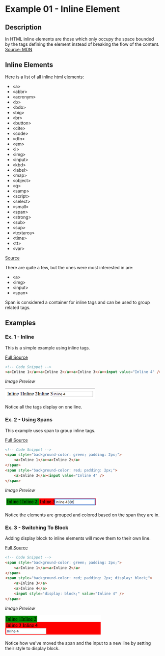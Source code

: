 # Example 01 - Inline Element

## Description

In HTML inline elements are those which only occupy the space bounded by the tags defining the element instead of breaking the flow of the content. [Source: MDN](https://developer.mozilla.org/en-US/docs/Web/HTML/Inline_elements)

## Inline Elements

Here is a list of all inline html elements:

- &lt;a&gt;
- &lt;abbr&gt;
- &lt;acronym&gt;
- &lt;b&gt;
- &lt;bdo&gt;
- &lt;big&gt;
- &lt;br&gt;
- &lt;button&gt;
- &lt;cite&gt;
- &lt;code&gt;
- &lt;dfn&gt;
- &lt;em&gt;
- &lt;i&gt;
- &lt;img&gt;
- &lt;input&gt;
- &lt;kbd&gt;
- &lt;label&gt;
- &lt;map&gt;
- &lt;object&gt;
- &lt;q&gt;
- &lt;samp&gt;
- &lt;script&gt;
- &lt;select&gt;
- &lt;small&gt;
- &lt;span&gt;
- &lt;strong&gt;
- &lt;sub&gt;
- &lt;sup&gt;
- &lt;textarea&gt;
- &lt;time&gt;
- &lt;tt&gt;
- &lt;var&gt;

[Source](https://developer.mozilla.org/en-US/docs/Web/HTML/Inline_elements#Elements)

There are quite a few, but the ones were most interested in are:

- &lt;a&gt;
- &lt;img&gt;
- &lt;input&gt;
- &lt;span&gt;

Span is considered a container for inline tags and can be used to group related tags.

## Examples

### Ex. 1 - Inline
This is a simple example using inline tags.

[Full Source](./Ex01-1.html)
```html
<!-- Code Snippet -->
<a>Inline 1</a><a>Inline 2</a><a>Inline 3</a><input value="Inline 4" />
```

*Image Preview*

![Inline1Preview](./imgs/Inline1Preview.png)

Notice all the tags display on one line.

### Ex. 2 - Using Spans
This example uses span to group inline tags.

[Full Source](./Ex01-2.html)
```html
<!-- Code Snippet -->
<span style="background-color: green; padding: 2px;">
    <a>Inline 1</a><a>Inline 2</a>
</span>
<span style="background-color: red; padding: 2px;">
    <a>Inline 3</a><input value="Inline 4" />
</span>
```

*Image Preview*

![Inline2Preview](./imgs/Inline2Preview.png)

Notice the elements are grouped and colored based on the span they are in.

### Ex. 3 - Switching To Block
Adding display block to inline elements will move them to their own line.

[Full Source](./Ex01-3.html)

```html
<!-- Code Snippet -->
<span style="background-color: green; padding: 2px;">
    <a>Inline 1</a><a>Inline 2</a>
</span>
<span style="background-color: red; padding: 2px; display: block;">
    <a>Inline 3</a>
    <a>Inline 4</a>
    <input style="display: block;" value="Inline 4" />
</span>
```

*Image Preview*

![Inline3Preview](./imgs/Inline3Preview.png)

Notice how we've moved the span and the input to a new line by setting their style to display block.
